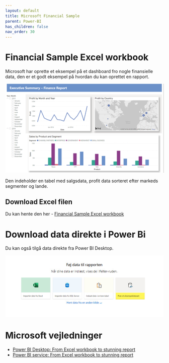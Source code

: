 ```yaml
---
layout: default
title: Microsoft Financial Sample
parent: Power-BI
has_children: false
nav_order: 30
---
```


# Financial Sample Excel workbook
Microsoft har oprette et eksempel på et dashboard fro nogle finansielle data, den er et godt eksempel på hvordan du kan oprettet en rapport.

![](./image/power-bi-excel-formatted-report.png)

Den indeholder en tabel med salgsdata, profit data sorteret efter markeds segmenter og lande.

## Download Excel filen
Du kan hente den her - [Financial Sample Excel workbook](https://go.microsoft.com/fwlink/?LinkID=521962)

# Download data direkte i Power Bi
Du kan også tilgå data direkte fra Power BI Desktop.

![](./image/sample_data.jpg)

# Microsoft vejledninger
- [Power BI Desktop: From Excel workbook to stunning report](https://learn.microsoft.com/en-us/power-bi/create-reports/desktop-excel-stunning-report)
- [Power BI service: From Excel workbook to stunning report](https://learn.microsoft.com/en-us/power-bi/create-reports/service-from-excel-to-stunning-report)